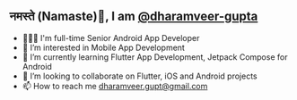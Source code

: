 ## नमस्ते (Namaste)🙏, I am [@dharamveer-gupta](https://github.com/dharamveer-gupta)
- 👨🏻‍💻 I'm full-time Senior Android App Developer
- 👀 I’m interested in Mobile App Development
- 🌱 I’m currently learning Flutter App Development, Jetpack Compose for Android
- 💞️ I’m looking to collaborate on Flutter, iOS and Android projects
- 📫 How to reach me dharamveer.gupt@gmail.com

<!---
dharamveer-gupta/dharamveer-gupta is a ✨ special ✨ repository because its `README.md` (this file) appears on your GitHub profile.
You can click the Preview link to take a look at your changes.
--->

